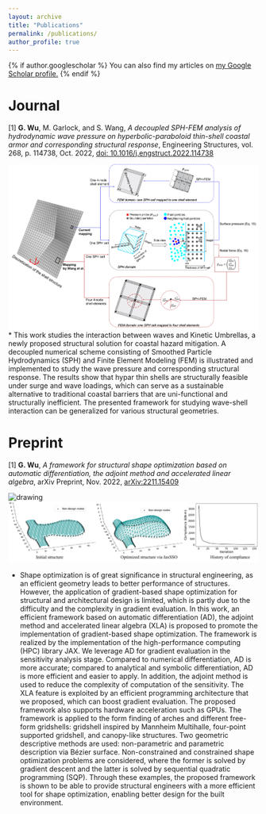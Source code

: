 ```yaml
---
layout: archive
title: "Publications"
permalink: /publications/
author_profile: true
---
```


{% if author.googlescholar %}
  You can also find my articles on <u><a href="{{author.googlescholar}}">my Google Scholar profile</a>.</u>
{% endif %}

# Journal
[1] **G. Wu**, M. Garlock, and S. Wang, *A decoupled SPH-FEM analysis of hydrodynamic wave pressure on hyperbolic-paraboloid thin-shell coastal armor and corresponding structural response*, Engineering Structures, vol. 268, p. 114738, Oct. 2022, [doi: 10.1016/j.engstruct.2022.114738](https://doi.org/10.1016/j.engstruct.2022.114738)

<img src="/images/Hypar.jpg" alt="drawing" width="600"/>
* This work studies the interaction between waves and Kinetic Umbrellas, a newly proposed structural solution for coastal hazard mitigation. A decoupled numerical scheme consisting of Smoothed Particle Hydrodynamics (SPH) and Finite Element Modeling (FEM) is illustrated and implemented to study the wave pressure and corresponding structural response. The results show that hypar thin shells are structurally feasible under surge and wave loadings, which can serve as a sustainable alternative to traditional coastal barriers that are uni-functional and structurally inefficient. The presented framework for studying wave-shell interaction can be generalized for various structural geometries.

# Preprint
[1] **G. Wu**, *A framework for structural shape optimization based on automatic differentiation, the adjoint method and accelerated linear algebra*, arXiv Preprint, Nov. 2022, [arXiv:2211.15409](https://doi.org/10.48550/arXiv.2211.15409)

<img src="/images/MannheimMultihalle.jpg" alt="drawing" width="800"/>
<img src="/images/MM_opt.jpg" alt="drawing" width="800"/>

* Shape optimization is of great significance in structural engineering, as an efficient geometry leads to better performance of structures. However, the application of gradient-based shape optimization for structural and architectural design is limited, which is partly due to the difficulty and the complexity in gradient evaluation. In this work, an efficient framework based on automatic differentiation (AD), the adjoint method and accelerated linear algebra (XLA) is proposed to promote the implementation of gradient-based shape optimization. The framework is realized by the implementation of the high-performance computing (HPC) library JAX. We leverage AD for gradient evaluation in the sensitivity analysis stage. Compared to numerical differentiation, AD is more accurate; compared to analytical and symbolic differentiation, AD is more efficient and easier to apply. In addition, the adjoint method is used to reduce the complexity of computation of the sensitivity. The XLA feature is exploited by an efficient programming architecture that we proposed, which can boost gradient evaluation. The proposed framework also supports hardware acceleration such as GPUs. The framework is applied to the form finding of arches and different free-form gridshells: gridshell inspired by Mannheim Multihalle, four-point supported gridshell, and canopy-like structures. Two geometric descriptive methods are used: non-parametric and parametric description via Bézier surface. Non-constrained and constrained shape optimization problems are considered, where the former is solved by gradient descent and the latter is solved by sequential quadratic programming (SQP). Through these examples, the proposed framework is shown to be able to provide structural engineers with a more efficient tool for shape optimization, enabling better design for the built environment.